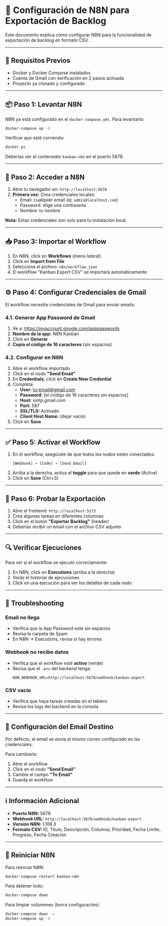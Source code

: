 # 📘 Configuración de N8N para Exportación de Backlog

Este documento explica cómo configurar N8N para la funcionalidad de exportación de backlog en formato CSV.

---

## 🚀 Requisitos Previos

- Docker y Docker Compose instalados
- Cuenta de Gmail con verificación en 2 pasos activada
- Proyecto ya clonado y configurado

---

## 📦 Paso 1: Levantar N8N

N8N ya está configurado en el `docker-compose.yml`. Para levantarlo:

```bash
docker-compose up -d
```

Verificar que esté corriendo:

```bash
docker ps
```

Deberías ver el contenedor `kanban-n8n` en el puerto 5678.

---

## 🔑 Paso 2: Acceder a N8N

1. Abre tu navegador en: `http://localhost:5678`
2. **Primera vez:** Crea credenciales locales:
   - Email: cualquier email (ej: `admin@localhost.com`)
   - Password: elige una contraseña
   - Nombre: tu nombre

**Nota:** Estas credenciales son solo para tu instalación local.

---

## 📥 Paso 3: Importar el Workflow

1. En N8N, click en **Workflows** (menú lateral)
2. Click en **Import from File**
3. Selecciona el archivo: `n8n/workflow.json`
4. El workflow "Kanban Export CSV" se importará automáticamente

---

## ⚙️ Paso 4: Configurar Credenciales de Gmail

El workflow necesita credenciales de Gmail para enviar emails:

### 4.1. Generar App Password de Gmail

1. Ve a: https://myaccount.google.com/apppasswords
2. **Nombre de la app:** N8N Kanban
3. Click en **Generar**
4. **Copia el código de 16 caracteres** (sin espacios)

### 4.2. Configurar en N8N

1. Abre el workflow importado
2. Click en el nodo **"Send Email"**
3. En **Credentials**, click en **Create New Credential**
4. Completa:
   - **User:** tu-email@gmail.com
   - **Password:** [el código de 16 caracteres sin espacios]
   - **Host:** smtp.gmail.com
   - **Port:** 587
   - **SSL/TLS:** Activado
   - **Client Host Name:** (dejar vacío)
5. Click en **Save**

---

## ✅ Paso 5: Activar el Workflow

1. En el workflow, asegúrate de que todos los nodos estén conectados:
   ```
   [Webhook] → [Code] → [Send Email]
   ```
2. Arriba a la derecha, activa el **toggle** para que quede en **verde** (Active)
3. Click en **Save** (Ctrl+S)

---

## 🧪 Paso 6: Probar la Exportación

1. Abre el frontend: `http://localhost:5173`
2. Crea algunas tareas en diferentes columnas
3. Click en el botón **"Exportar Backlog"** (header)
4. Deberías recibir un email con el archivo CSV adjunto

---

## 🔍 Verificar Ejecuciones

Para ver si el workflow se ejecutó correctamente:

1. En N8N, click en **Executions** (arriba a la derecha)
2. Verás el historial de ejecuciones
3. Click en una ejecución para ver los detalles de cada nodo

---

## 🐛 Troubleshooting

### Email no llega

- Verifica que la App Password esté sin espacios
- Revisa la carpeta de Spam
- En N8N → Executions, revisa si hay errores

### Webhook no recibe datos

- Verifica que el workflow esté **activo** (verde)
- Revisa que el `.env` del backend tenga:
  ```
  N8N_WEBHOOK_URL=http://localhost:5678/webhook/kanban-export
  ```

### CSV vacío

- Verifica que haya tareas creadas en el tablero
- Revisa los logs del backend en la consola

---

## 📧 Configuración del Email Destino

Por defecto, el email se envía al mismo correo configurado en las credenciales. 

Para cambiarlo:
1. Abre el workflow
2. Click en el nodo **"Send Email"**
3. Cambia el campo **"To Email"**
4. Guarda el workflow

---

## ℹ️ Información Adicional

- **Puerto N8N:** 5678
- **Webhook URL:** `http://localhost:5678/webhook/kanban-export`
- **Versión N8N:** 1.106.3
- **Formato CSV:** ID, Título, Descripción, Columna, Prioridad, Fecha Límite, Progreso, Fecha Creación

---

## 🔄 Reiniciar N8N

Para reiniciar N8N:

```bash
docker-compose restart kanban-n8n
```

Para detener todo:

```bash
docker-compose down
```

Para limpiar volúmenes (borra configuración):

```bash
docker-compose down -v
docker-compose up -d
```

